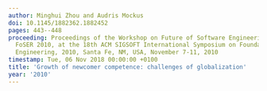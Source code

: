 ```yaml
---
author: Minghui Zhou and Audris Mockus
doi: 10.1145/1882362.1882452
pages: 443--448
proceeding: Proceedings of the Workshop on Future of Software Engineering Research,
  FoSER 2010, at the 18th ACM SIGSOFT International Symposium on Foundations of Software
  Engineering, 2010, Santa Fe, NM, USA, November 7-11, 2010
timestamp: Tue, 06 Nov 2018 00:00:00 +0100
title: 'Growth of newcomer competence: challenges of globalization'
year: '2010'
---
```

